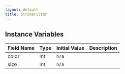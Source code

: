 ```yaml
---
layout: default
title: StrokeFilter
---
```


## Instance Variables

| Field Name | Type | Initial Value | Description |
| ------------ | ------ | --------------- | ------------- |
| color | Int | `n/a` |  |
| size | Int | `n/a` |  |
